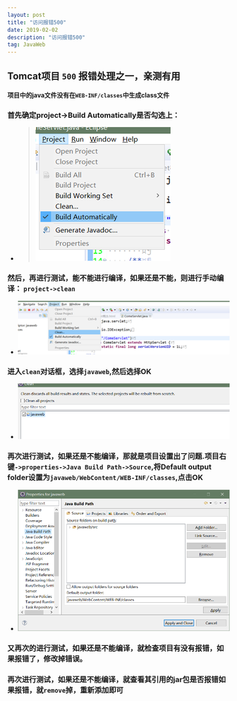 ```yaml
---
layout: post
title: "访问报错500"
date: 2019-02-02 
description: "访问报错500"
tag: JavaWeb 
---   
```

## Tomcat项目 `500` 报错处理之一，亲测有用

#### 项目中的java文件没有在`WEB-INF/classes`中生成class文件
### 首先确定project->Build Automatically是否勾选上： 
* 
	> ![](/images/posts/image1.png)
	
	


### 然后，再进行测试，能不能进行编译，如果还是不能，则进行手动编译： `project->clean ` 
* ![](/images/posts/image2.png)




### 进入`clean`对话框，选择`javaweb`,然后选择OK 
* ![](/images/posts/image3.png)




### 再次进行测试，如果还是不能编译，那就是项目设置出了问题.项目右键`->properties->Java Build Path->Source`,将Default output folder设置为`javaweb/WebContent/WEB-INF/classes`,点击OK
* ![](/images/posts/image4.png)




### 又再次的进行测试，如果还是不能编译，就检查项目有没有报错，如果报错了，修改掉错误。

### 再次进行测试，如果还是不能编译，就查看其引用的jar包是否报错如果报错，就`remove`掉，重新添加即可


